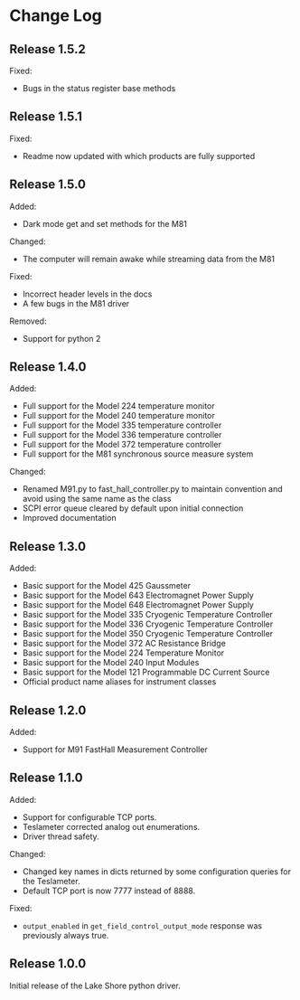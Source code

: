 Change Log
==========
Release 1.5.2
-------------
Fixed:
- Bugs in the status register base methods

Release 1.5.1
-------------
Fixed:
- Readme now updated with which products are fully supported

Release 1.5.0
-------------
Added:
- Dark mode get and set methods for the M81

Changed:
- The computer will remain awake while streaming data from the M81

Fixed:
- Incorrect header levels in the docs
- A few bugs in the M81 driver

Removed:
- Support for python 2

Release 1.4.0
-------------
Added:
- Full support for the Model 224 temperature monitor
- Full support for the Model 240 temperature monitor
- Full support for the Model 335 temperature controller
- Full support for the Model 336 temperature controller
- Full support for the Model 372 temperature controller
- Full support for the M81 synchronous source measure system

Changed:
- Renamed M91.py to fast_hall_controller.py to maintain convention and avoid using the same name as the class
- SCPI error queue cleared by default upon initial connection
- Improved documentation

Release 1.3.0
-------------
Added:
- Basic support for the Model 425 Gaussmeter
- Basic support for the Model 643 Electromagnet Power Supply
- Basic support for the Model 648 Electromagnet Power Supply
- Basic support for the Model 335 Cryogenic Temperature Controller
- Basic support for the Model 336 Cryogenic Temperature Controller
- Basic support for the Model 350 Cryogenic Temperature Controller
- Basic support for the Model 372 AC Resistance Bridge
- Basic support for the Model 224 Temperature Monitor
- Basic support for the Model 240 Input Modules
- Basic support for the Model 121 Programmable DC Current Source
- Official product name aliases for instrument classes

 
Release 1.2.0
-------------
Added:
 - Support for M91 FastHall Measurement Controller

Release 1.1.0
-------------
Added:
 - Support for configurable TCP ports.
 - Teslameter corrected analog out enumerations.
 - Driver thread safety.

Changed:
- Changed key names in dicts returned by some configuration queries for the Teslameter.
- Default TCP port is now 7777 instead of 8888.

Fixed:
- `output_enabled` in `get_field_control_output_mode` response was previously always true.

Release 1.0.0
-------------
Initial release of the Lake Shore python driver.

